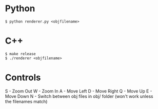 # Python
```
$ python renderer.py <objfilename>
```

# C++
```
$ make release
$ ./renderer <objfilename>
```

# Controls
S - Zoom Out
W - Zoom In
A - Move Left
D - Move Right
Q - Move Up
E - Move Down
N - Switch between obj files in obj/ folder (won't work unless the filenames match)
